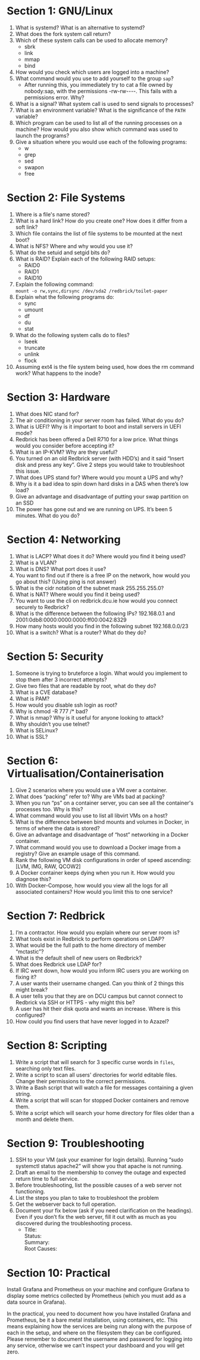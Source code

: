 # Section 1: GNU/Linux

1. What is systemd? What is an alternative to systemd?
1. What does the fork system call return?
1. Which of these system calls can be used to allocate memory?
    - sbrk
    - link
    - mmap
    - bind
1. How would you check which users are logged into a machine?
1. What command would you use to add yourself to the group `sap`?
    - After running this, you immediately try to cat a file owned by nobody:sap, with the permissions -rw-rw----. This fails with a permissions error. Why?
1. What is a signal? What system call is used to send signals to processes?
1. What is an environment variable? What is the significance of the `PATH` variable?
1. Which program can be used to list all of the running processes on a machine? How would you also show which command was used to launch the programs?
1. Give a situation where you would use each of the following programs:
    - w
    - grep
    - sed
    - swapon
    - free

# Section 2: File Systems

1. Where is a file's name stored?
1. What is a hard link? How do you create one? How does it differ from a soft link?
1. Which file contains the list of file systems to be mounted at the next boot?
1. What is NFS? Where and why would you use it?
1. What do the setuid and setgid bits do?
1. What is RAID? Explain each of the following RAID setups:
    - RAID0
    - RAID1
    - RAID10
1. Explain the following command:  
   `mount -o rw,sync,dirsync /dev/sda2 /redbrick/toilet-paper`
1. Explain what the following programs do:
    - sync
    - umount
    - df
    - du
    - stat
1. What do the following system calls do to files?
    - lseek
    - truncate
    - unlink
    - flock
1. Assuming ext4 is the file system being used, how does the rm command work? What happens to the inode?

# Section 3: Hardware

1. What does NIC stand for?
1. The air conditioning in your server room has failed. What do you do?
1. What is UEFI? Why is it important to boot and install servers in UEFI mode?
1. Redbrick has been offered a Dell R710 for a low price. What things would you consider before accepting it?
1. What is an IP-KVM? Why are they useful?
1. You turned on an old Redbrick server (with HDD’s) and it said “Insert disk and press any key”. Give 2 steps you would take to troubleshoot this issue.
1. What does UPS stand for? Where would you mount a UPS and why?
1. Why is it a bad idea to spin down hard disks in a DAS when there’s low load?
1. Give an advantage and disadvantage of putting your swap partition on an SSD
1. The power has gone out and we are running on UPS. It’s been 5 minutes. What do you do?

# Section 4: Networking

1. What is LACP? What does it do? Where would you find it being used?
1. What is a VLAN?
1. What is DNS? What port does it use?
1. You want to find out if there is a free IP on the network, how would you go about this? (Using ping is not answer)
1. What is the cidr notation of the subnet mask 255.255.255.0?
1. What is NAT? Where would you find it being used?
1. You want to use the cli on redbrick.dcu.ie how would you connect securely to Redbrick?
1. What is the difference between the following IPs? 192.168.0.1 and 2001:0db8:0000:0000:0000:ff00:0042:8329
1. How many hosts would you find in the following subnet 192.168.0.0/23
1. What is a switch? What is a router? What do they do?

# Section 5: Security

1. Someone is trying to bruteforce a login. What would you implement to stop them after 3 incorrect attempts?
1. Give two files that are readable by root, what do they do?
1. What is a CVE database?
1. What is PAM?
1. How would you disable ssh login as root?
1. Why is chmod -R 777 /\* bad?
1. What is nmap? Why is it useful for anyone looking to attack?
1. Why shouldn’t you use telnet?
1. What is SELinux?
1. What is SSL?

# Section 6: Virtualisation/Containerisation

1. Give 2 scenarios where you would use a VM over a container.
1. What does “packing” refer to? Why are VMs bad at packing?
1. When you run “ps” on a container server, you can see all the container's processes too. Why is this?
1. What command would you use to list all libvirt VMs on a host?
1. What is the difference between bind mounts and volumes in Docker, in terms of where the data is stored?
1. Give an advantage and disadvantage of “host” networking in a Docker container.
1. What command would you use to download a Docker image from a registry? Give an example usage of this command.
1. Rank the following VM disk configurations in order of speed ascending: [LVM, IMG, RAW, QCOW2]
1. A Docker container keeps dying when you run it. How would you diagnose this?
1. With Docker-Compose, how would you view all the logs for all associated containers? How would you limit this to one service?

# Section 7: Redbrick

1. I’m a contractor. How would you explain where our server room is?
1. What tools exist in Redbrick to perform operations on LDAP?
1. What would be the full path to the home directory of member “mctastic”?
1. What is the default shell of new users on Redbrick?
1. What does Redbrick use LDAP for?
1. If IRC went down, how would you inform IRC users you are working on fixing it?
1. A user wants their username changed. Can you think of 2 things this might break?
1. A user tells you that they are on DCU campus but cannot connect to Redbrick via SSH or HTTPS - why might this be?
1. A user has hit their disk quota and wants an increase. Where is this configured?
1. How could you find users that have never logged in to Azazel?

# Section 8: Scripting

1. Write a script that will search for 3 specific curse words in  `files`, searching only text files.
1. Write a script to scan all users' directories for world editable files. Change their permissions to the correct permissions.
1. Write a Bash script that will watch a file for messages containing a given string.
1. Write a script that will scan for stopped Docker containers and remove them.
1. Write a script which will search your home directory for files older than a month and delete them.

# Section 9: Troubleshooting

1. SSH to your VM (ask your examiner for login details). Running “sudo systemctl status apache2” will show you that apache is not running.
1. Draft an email to the membership to convey the outage and expected return time to full service.
1. Before troubleshooting, list the possible causes of a web server not functioning.
1. List the steps you plan to take to troubleshoot the problem
1. Get the webserver back to full operation.
1. Document your fix below (ask if you need clarification on the headings). Even if you don’t fix the web server, fill it out with as much as you discovered during the troubleshooting process.
    - Title:  
      Status:  
      Summary:  
      Root Causes:


# Section 10: Practical

Install Grafana and Prometheus on your machine and configure Grafana to display some metrics collected by Prometheus (which you must add as a data source in Grafana).

In the practical, you need to document how you have installed Grafana and Prometheus, be it a bare metal installation, using containers, etc. This means explaining how the services are being run along with the purpose of each in the setup, and where on the filesystem they can be configured. Please remember to document the username and password for logging into any service, otherwise we can’t inspect your dashboard and you will get zero.
